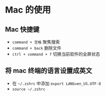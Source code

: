 # Mac 的使用

## Mac 快捷键

- `command + 空格` 聚焦搜索
- `command + back` 删除文件
- `ctrl + command + f` 切换当前软件的全屏状态

## 将 mac 终端的语言设置成英文

- 在 `~/.zshrc` 中添加 `export LANG=en_US.UTF-8`
- `source ~/.zshrc`
